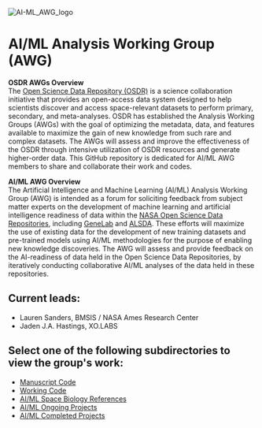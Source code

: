 ![AI-ML_AWG_logo](https://github.com/OpenScienceDataRepo/AI-ML_AWG/assets/158081608/f9db461e-4ceb-41f4-bac5-22b2ab848a2b)

# AI/ML Analysis Working Group (AWG)

**OSDR AWGs Overview**  
The [Open Science Data Repository (OSDR)](https://osdr.nasa.gov/bio/) is a science collaboration initiative that provides an open-access data system designed to help scientists discover and access space-relevant datasets to perform primary, secondary, and meta-analyses. OSDR has established the Analysis Working Groups (AWGs) with the goal of optimizing the metadata, data, and features available to maximize the gain of new knowledge from such rare and complex datasets. The AWGs will assess and improve the effectiveness of the OSDR through intensive utilization of OSDR resources and generate higher-order data. This GitHub repository is dedicated for AI/ML AWG members to share and collaborate their work and codes.

**AI/ML AWG Overview**  
The Artificial Intelligence and Machine Learning (AI/ML) Analysis Working Group (AWG) is intended as a forum for soliciting feedback from subject matter experts on the development of machine learning and artificial intelligence readiness of data within the [NASA Open Science Data Repositories](https://osdr.nasa.gov/bio/repo/), including [GeneLab](https://genelab.nasa.gov/) and [ALSDA](https://osdr.nasa.gov/bio/about/alsda.html). These efforts will maximize the use of existing data for the development of new training datasets and pre-trained models using AI/ML methodologies for the purpose of enabling new knowledge discoveries. The AWG will assess and provide feedback on the AI-readiness of data held in the Open Science Data Repositories, by iteratively conducting collaborative AI/ML analyses of the data held in these repositories.

## Current leads:
- Lauren Sanders, BMSIS / NASA Ames Research Center
- Jaden J.A. Hastings, XO.LABS

## Select one of the following subdirectories to view the group's work:
- [Manuscript Code](Manuscript_Code)
- [Working Code](Working_Code)
- [AI/ML Space Biology References](AI-ML_Space_Biology_References)
- [AI/ML Ongoing Projects](https://docs.google.com/document/d/1w4LVCzjeeye4qoChmHLxATLQiW16bklNB6ALnDF5NjM/edit#heading=h.95b7h6a5lge5)
- [AI/ML Completed Projects](https://docs.google.com/document/d/1iA0UJjUotrVwS8un7ObpIKc4jnVXbeHVgx2sw3iS0OI/edit#heading=h.skv70enopj64)
